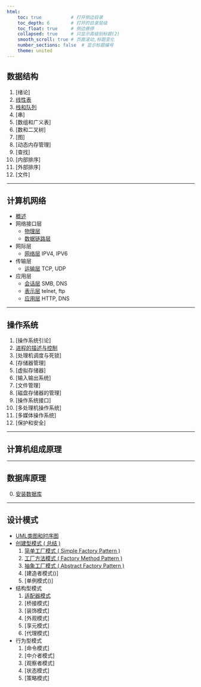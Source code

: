 ```yaml
---
html:
    toc: true           # 打开侧边目录
    toc_depth: 6        # 打开的目录层级
    toc_float: true     # 侧边悬停
    collapsed: true     # 只显示高级别标题(2)
    smooth_scroll: true # 页面滚动,标题变化
    number_sections: false  # 显示标题编号
    theme: united
--- 
```



## 数据结构
1. [绪论]
2. [线性表](./数据结构/线性表.html)
3. [栈和队列](./数据结构/栈和队列.html)
4. [串]
5. [数组和广义表]
6. [数和二叉树]
7. [图]
8. [动态内存管理]
9. [查找]
10. [内部排序]
11. [外部排序]
12. [文件]

---
## 计算机网络

* [概述]()  
* 网络接口层
  * [物理层]()
  * [数据链路层]()
* 网际层
  * [网络层]() IPV4, IPV6
* 传输层
  * [运输层]() TCP, UDP
* 应用层
  * [会话层]() SMB, DNS
  * [表示层]() telnet, ftp
  * [应用层](./计算机网络/应用层.html) HTTP, DNS

---
## 操作系统

1. [操作系统引论]
2. [进程的描述与控制]()
3. [处理机调度与死锁]
4. [存储器管理]
5. [虚拟存储器]
6. [输入输出系统]
7. [文件管理]
8. [磁盘存储器的管理]
9. [操作系统接口]
10. [多处理机操作系统]
11. [多媒体操作系统]
12. [保护和安全]

---
## 计算机组成原理


---
## 数据库原理

0. [安装数据库](./数据库原理/安装数据库.html)

---
## 设计模式

* [UML类图和时序图]()
* [创建型模式 ( 总结 )](./设计模式/创建型模式.html)
    1. [简单工厂模式 ( Simple Factory Pattern )](./设计模式/简单工厂模式.html)
    2. [工厂方法模式 ( Factory Method Pattern )](./设计模式/工厂方法模式.html)
    3. [抽象工厂模式 ( Abstract Factory Pattern )](./设计模式/抽象工厂模式.html)
    4. [建造者模式()]
    5. [单例模式()]
* 结构型模式
    1. [适配器模式](./设计模式/适配器模式.html)
    2. [桥接模式]
    3. [装饰模式]
    4. [外观模式]
    5. [享元模式]
    6. [代理模式]
* 行为型模式
    1. [命令模式]
    2. [中介者模式]
    3. [观察者模式]
    4. [状态模式]
    5. [策略模式]